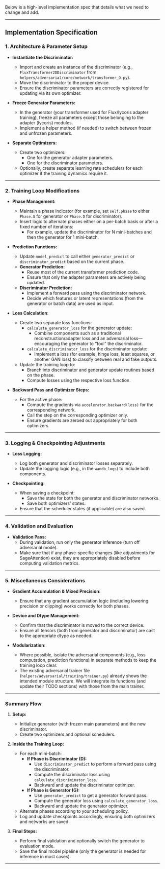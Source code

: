 Below is a high-level implementation spec that details what we need to change and add.

---

## Implementation Specification

### 1. **Architecture & Parameter Setup**

- **Instantiate the Discriminator:**
  - Import and create an instance of the discriminator (e.g., `FluxTransformer2DDiscriminator` from `helpers/adversarial/core/network/transformer_D.py`).
  - Move the discriminator to the proper device.
  - Ensure the discriminator parameters are correctly registered for updating via its own optimizer.

- **Freeze Generator Parameters:**
  - In the generator (your transformer used for Flux/lycoris adapter training), freeze all parameters except those belonging to the adapter (lycoris) modules.
  - Implement a helper method (if needed) to switch between frozen and unfrozen parameters.

- **Separate Optimizers:**
  - Create two optimizers:
    - One for the generator adapter parameters.
    - One for the discriminator parameters.
  - Optionally, create separate learning rate schedulers for each optimizer if the training dynamics require it.

---

### 2. **Training Loop Modifications**

- **Phase Management:**
  - Maintain a phase indicator (for example, set `self.phase` to either `Phase.G` for generator or `Phase.D` for discriminator).
  - Insert logic to alternate phases either on a per-batch basis or after a fixed number of iterations:
    - For example, update the discriminator for N mini-batches and then the generator for 1 mini-batch.
  
- **Prediction Functions:**
  - Update `model_predict` to call either `generator_predict` or `discriminator_predict` based on the current phase.
  - **Generator Prediction:**
    - Reuse most of the current transformer prediction code.
    - Ensure that only the adapter parameters are actively being updated.
  - **Discriminator Prediction:**
    - Implement a forward pass using the discriminator network.
    - Decide which features or latent representations (from the generator or batch data) are used as input.

- **Loss Calculation:**
  - Create two separate loss functions:
    - `calculate_generator_loss` for the generator update:
      - Combine components such as a traditional reconstruction/adapter loss and an adversarial loss—encouraging the generator to “fool” the discriminator.
    - `calculate_discriminator_loss` for the discriminator update:
      - Implement a loss (for example, hinge loss, least squares, or another GAN loss) to classify between real and fake outputs.
  - Update the training loop to:
    - Branch into discriminator and generator update routines based on the phase.
    - Compute losses using the respective loss function.
  
- **Backward Pass and Optimizer Steps:**
  - For the active phase:
    - Compute the gradients via `accelerator.backward(loss)` for the corresponding network.
    - Call the step on the corresponding optimizer only.
    - Ensure gradients are zeroed out appropriately for both optimizers.

---

### 3. **Logging & Checkpointing Adjustments**

- **Loss Logging:**
  - Log both generator and discriminator losses separately.
  - Update the logging logic (e.g., in the `wandb_logs`) to include both components.

- **Checkpointing:**
  - When saving a checkpoint:
    - Save the state for both the generator and discriminator networks.
    - Save both optimizers’ states.
  - Ensure that the scheduler states (if applicable) are also saved.

---

### 4. **Validation and Evaluation**

- **Validation Pass:**
  - During validation, run only the generator inference (turn off adversarial mode).
  - Make sure that if any phase-specific changes (like adjustments for SageAttention) exist, they are appropriately disabled before computing validation metrics.

---

### 5. **Miscellaneous Considerations**

- **Gradient Accumulation & Mixed Precision:**
  - Ensure that any gradient accumulation logic (including lowering precision or clipping) works correctly for both phases.
  
- **Device and Dtype Management:**
  - Confirm that the discriminator is moved to the correct device.
  - Ensure all tensors (both from generator and discriminator) are cast to the appropriate dtype as needed.

- **Modularization:**
  - Where possible, isolate the adversarial components (e.g., loss computation, prediction functions) in separate methods to keep the training loop clear.
  - The existing adversarial trainer file (`helpers/adversarial/training/trainer.py`) already shows the intended module structure. We will integrate its functions (and update their TODO sections) with those from the main trainer.

---

### Summary Flow

1. **Setup:**  
   - Initialize generator (with frozen main parameters) and the new discriminator.  
   - Create two optimizers and optional schedulers.

2. **Inside the Training Loop:**  
   - For each mini-batch:
     - **If Phase is Discriminator (D):**
       - Use `discriminator_predict` to perform a forward pass using the discriminator.
       - Compute the discriminator loss using `calculate_discriminator_loss`.
       - Backward and update the discriminator optimizer.
     - **If Phase is Generator (G):**
       - Use `generator_predict` to get a generator forward pass.
       - Compute the generator loss using `calculate_generator_loss`.
       - Backward and update the generator optimizer.
   - Alternate phases according to your scheduling policy.
   - Log and update checkpoints accordingly, ensuring both optimizers and networks are saved.

3. **Final Steps:**  
   - Perform final validation and optionally switch the generator to evaluation mode.
   - Save the final model pipeline (only the generator is needed for inference in most cases).

---

